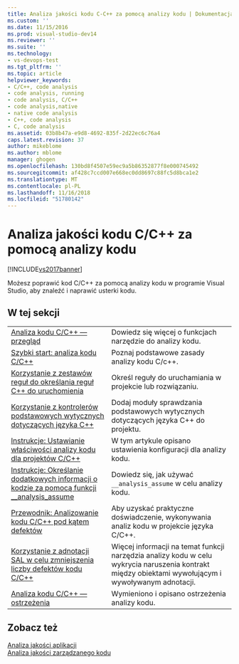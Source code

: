 ```yaml
---
title: Analiza jakości kodu C-C++ za pomocą analizy kodu | Dokumentacja firmy Microsoft
ms.custom: ''
ms.date: 11/15/2016
ms.prod: visual-studio-dev14
ms.reviewer: ''
ms.suite: ''
ms.technology:
- vs-devops-test
ms.tgt_pltfrm: ''
ms.topic: article
helpviewer_keywords:
- C/C++, code analysis
- code analysis, running
- code analysis, C/C++
- code analysis,native
- native code analysis
- C++, code analysis
- C, code analysis
ms.assetid: 03b8b47a-e9d8-4692-835f-2d22ec6c76a4
caps.latest.revision: 37
author: mikeblome
ms.author: mblome
manager: ghogen
ms.openlocfilehash: 130bd8f4507e59ec9a5b86352877f8e000745492
ms.sourcegitcommit: af428c7ccd007e668ec0dd8697c88fc5d8bca1e2
ms.translationtype: MT
ms.contentlocale: pl-PL
ms.lasthandoff: 11/16/2018
ms.locfileid: "51780142"
---
```

# <a name="analyzing-cc-code-quality-by-using-code-analysis"></a>Analiza jakości kodu C/C++ za pomocą analizy kodu
[!INCLUDE[vs2017banner](../includes/vs2017banner.md)]

Możesz poprawić kod C/C++ za pomocą analizy kodu w programie Visual Studio, aby znaleźć i naprawić usterki kodu.  
  
## <a name="in-this-section"></a>W tej sekcji  
  
|||  
|-|-|  
|[Analiza kodu C/C++ — przegląd](../code-quality/code-analysis-for-c-cpp-overview.md)|Dowiedz się więcej o funkcjach narzędzie do analizy kodu.|  
|[Szybki start: analiza kodu C/C++](../code-quality/quick-start-code-analysis-for-c-cpp.md)|Poznaj podstawowe zasady analizy kodu C/c++.|  
|[Korzystanie z zestawów reguł do określania reguł C++ do uruchomienia](../code-quality/using-rule-sets-to-specify-the-cpp-rules-to-run.md)|Określ reguły do uruchamiania w projekcie lub rozwiązaniu.|  
|[Korzystanie z kontrolerów podstawowych wytycznych dotyczących języka C++](../code-quality/using-the-cpp-core-guidelines-checkers.md)|Dodaj moduły sprawdzania podstawowych wytycznych dotyczących języka C++ do projektu.|  
|[Instrukcje: Ustawianie właściwości analizy kodu dla projektów C/C++](../code-quality/how-to-set-code-analysis-properties-for-c-cpp-projects.md)|W tym artykule opisano ustawienia konfiguracji dla analizy kodu.|  
|[Instrukcje: Określanie dodatkowych informacji o kodzie za pomocą funkcji __analysis_assume](../code-quality/how-to-specify-additional-code-information-by-using-analysis-assume.md)|Dowiedz się, jak używać `__analysis_assume` w celu analizy kodu.|  
|[Przewodnik: Analizowanie kodu C/C++ pod kątem defektów](../code-quality/walkthrough-analyzing-c-cpp-code-for-defects.md)|Aby uzyskać praktyczne doświadczenie, wykonywania analiz kodu w projekcie języka C/C++.|  
|[Korzystanie z adnotacji SAL w celu zmniejszenia liczby defektów kodu C/C++](../code-quality/using-sal-annotations-to-reduce-c-cpp-code-defects.md)|Więcej informacji na temat funkcji narzędzia analizy kodu w celu wykrycia naruszenia kontrakt między obiektami wywołującym i wywoływanym adnotacji.|  
|[Analiza kodu C/C++ — ostrzeżenia](../code-quality/code-analysis-for-c-cpp-warnings.md)|Wymieniono i opisano ostrzeżenia analizy kodu.|  
  
## <a name="see-also"></a>Zobacz też  
 [Analiza jakości aplikacji](../code-quality/analyzing-application-quality-by-using-code-analysis-tools.md)   
 [Analiza jakości zarządzanego kodu](../code-quality/analyzing-managed-code-quality-by-using-code-analysis.md)




